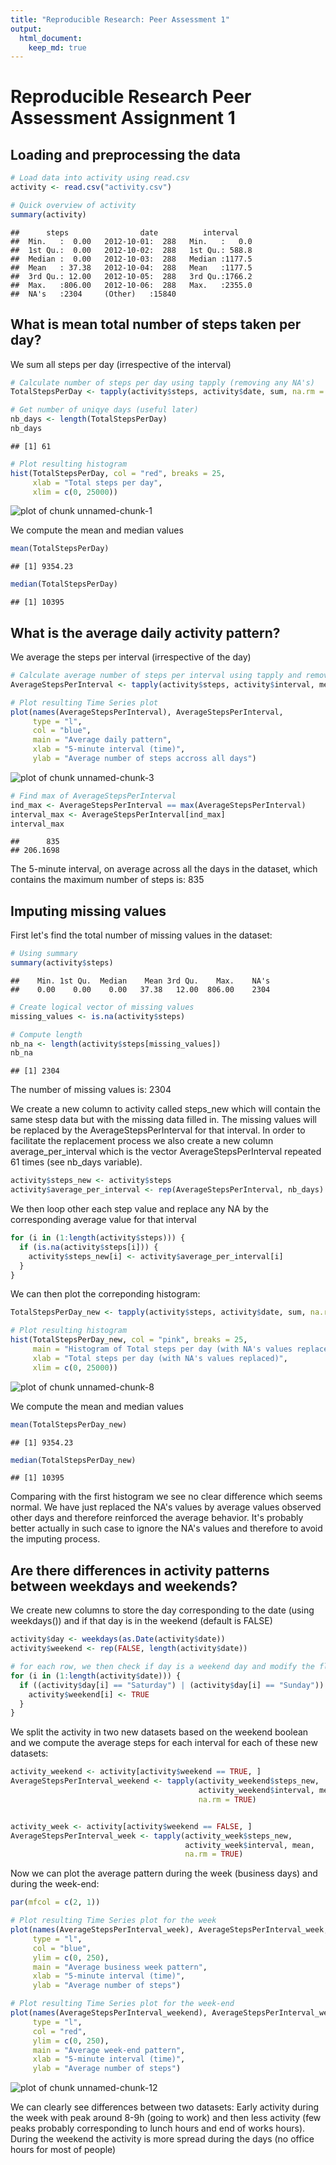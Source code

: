 ```yaml
---
title: "Reproducible Research: Peer Assessment 1"
output: 
  html_document:
    keep_md: true
---
```


Reproducible Research Peer Assessment Assignment 1
==================================================


## Loading and preprocessing the data

```r
# Load data into activity using read.csv
activity <- read.csv("activity.csv")

# Quick overview of activity
summary(activity)
```

```
##      steps                date          interval     
##  Min.   :  0.00   2012-10-01:  288   Min.   :   0.0  
##  1st Qu.:  0.00   2012-10-02:  288   1st Qu.: 588.8  
##  Median :  0.00   2012-10-03:  288   Median :1177.5  
##  Mean   : 37.38   2012-10-04:  288   Mean   :1177.5  
##  3rd Qu.: 12.00   2012-10-05:  288   3rd Qu.:1766.2  
##  Max.   :806.00   2012-10-06:  288   Max.   :2355.0  
##  NA's   :2304     (Other)   :15840
```


## What is mean total number of steps taken per day?
We sum all steps per day (irrespective of the interval)

```r
# Calculate number of steps per day using tapply (removing any NA's)
TotalStepsPerDay <- tapply(activity$steps, activity$date, sum, na.rm = TRUE)

# Get number of uniqye days (useful later) 
nb_days <- length(TotalStepsPerDay)
nb_days
```

```
## [1] 61
```

```r
# Plot resulting histogram
hist(TotalStepsPerDay, col = "red", breaks = 25,
     xlab = "Total steps per day",
     xlim = c(0, 25000))
```

![plot of chunk unnamed-chunk-1](figure/unnamed-chunk-1-1.png) 

We compute the mean and median values

```r
mean(TotalStepsPerDay)
```

```
## [1] 9354.23
```

```r
median(TotalStepsPerDay)
```

```
## [1] 10395
```

  
## What is the average daily activity pattern?
We average the steps per interval (irrespective of the day)

```r
# Calculate average number of steps per interval using tapply and removing NA's
AverageStepsPerInterval <- tapply(activity$steps, activity$interval, mean, na.rm = TRUE)

# Plot resulting Time Series plot
plot(names(AverageStepsPerInterval), AverageStepsPerInterval, 
     type = "l", 
     col = "blue", 
     main = "Average daily pattern", 
     xlab = "5-minute interval (time)", 
     ylab = "Average number of steps accross all days")
```

![plot of chunk unnamed-chunk-3](figure/unnamed-chunk-3-1.png) 


```r
# Find max of AverageStepsPerInterval
ind_max <- AverageStepsPerInterval == max(AverageStepsPerInterval)
interval_max <- AverageStepsPerInterval[ind_max]
interval_max
```

```
##      835 
## 206.1698
```

The 5-minute interval, on average across all the days in the dataset, which contains the maximum number of steps is: 835
  
  
## Imputing missing values
First let's find the total number of missing values in the dataset:

```r
# Using summary
summary(activity$steps)
```

```
##    Min. 1st Qu.  Median    Mean 3rd Qu.    Max.    NA's 
##    0.00    0.00    0.00   37.38   12.00  806.00    2304
```

```r
# Create logical vector of missing values
missing_values <- is.na(activity$steps)

# Compute length
nb_na <- length(activity$steps[missing_values])
nb_na
```

```
## [1] 2304
```
The number of missing values is: 2304  

We create a new column to activity called steps\_new which will contain the same stesp data but with the missing data filled in. The missing values will be replaced by the AverageStepsPerInterval for that interval. In order to facilitate the replacement process we also create a new column average\_per\_interval which is the vector AverageStepsPerInterval repeated 61 times (see nb_days variable).


```r
activity$steps_new <- activity$steps
activity$average_per_interval <- rep(AverageStepsPerInterval, nb_days)
```

We then loop other each step value and replace any NA by the corresponding average value for that interval


```r
for (i in (1:length(activity$steps))) {
  if (is.na(activity$steps[i])) {
    activity$steps_new[i] <- activity$average_per_interval[i]
  }
}
```

We can then plot the correponding histogram:

```r
TotalStepsPerDay_new <- tapply(activity$steps, activity$date, sum, na.rm = TRUE)

# Plot resulting histogram
hist(TotalStepsPerDay_new, col = "pink", breaks = 25,
     main = "Histogram of Total steps per day (with NA's values replaced)",
     xlab = "Total steps per day (with NA's values replaced)",
     xlim = c(0, 25000))
```

![plot of chunk unnamed-chunk-8](figure/unnamed-chunk-8-1.png) 

We compute the mean and median values

```r
mean(TotalStepsPerDay_new)
```

```
## [1] 9354.23
```

```r
median(TotalStepsPerDay_new)
```

```
## [1] 10395
```


Comparing with the first histogram we see no clear difference which seems normal. We have just replaced the NA's values by average values observed other days and therefore reinforced the average behavior. It's probably better actually in such case to ignore the NA's values and therefore to avoid the imputing process.
   

## Are there differences in activity patterns between weekdays and weekends?
We create new columns to store the day corresponding to the date (using weekdays()) and if that day is in the weekend (default is FALSE)

```r
activity$day <- weekdays(as.Date(activity$date))
activity$weekend <- rep(FALSE, length(activity$date))

# for each row, we then check if day is a weekend day and modify the flag accordingly.
for (i in (1:length(activity$date))) {
  if ((activity$day[i] == "Saturday") | (activity$day[i] == "Sunday")) {
    activity$weekend[i] <- TRUE
  } 
}
```

We split the activity in two new datasets based on the weekend boolean and we compute the average steps for each interval for each of these new datasets:

```r
activity_weekend <- activity[activity$weekend == TRUE, ]
AverageStepsPerInterval_weekend <- tapply(activity_weekend$steps_new, 
                                          activity_weekend$interval, mean, 
                                          na.rm = TRUE)


activity_week <- activity[activity$weekend == FALSE, ]
AverageStepsPerInterval_week <- tapply(activity_week$steps_new, 
                                       activity_week$interval, mean, 
                                       na.rm = TRUE)
```

Now we can plot the average pattern during the week (business days) and during the week-end:

```r
par(mfcol = c(2, 1))

# Plot resulting Time Series plot for the week
plot(names(AverageStepsPerInterval_week), AverageStepsPerInterval_week, 
     type = "l", 
     col = "blue", 
     ylim = c(0, 250),
     main = "Average business week pattern", 
     xlab = "5-minute interval (time)", 
     ylab = "Average number of steps")

# Plot resulting Time Series plot for the week-end
plot(names(AverageStepsPerInterval_weekend), AverageStepsPerInterval_weekend, 
     type = "l", 
     col = "red", 
     ylim = c(0, 250),
     main = "Average week-end pattern", 
     xlab = "5-minute interval (time)", 
     ylab = "Average number of steps")
```

![plot of chunk unnamed-chunk-12](figure/unnamed-chunk-12-1.png) 
  
We can clearly see differences between two datasets: Early activity during the week with peak around 8-9h (going to work) and then less activity (few peaks probably corresponding to lunch hours and end of works hours).
During the weekend the activity is more spread during the days (no office hours for most of people)
